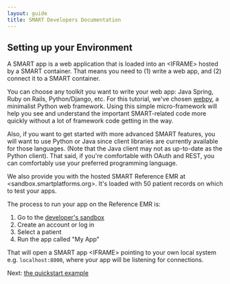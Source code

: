 ```yaml
---
layout: guide
title: SMART Developers Documentation
---
```


## Setting up your Environment

A SMART app is a web application that is loaded into an &lt;IFRAME&gt; hosted
by a SMART container. That means you need to (1) write a web app, and (2)
connect it to a SMART container.

You can choose any toolkit you want to write your web app: Java Spring, Ruby
on Rails, Python/Django, etc. For this tutorial, we've chosen
[webpy](http://webpy.org/), a minimalist Python web framework. Using this
simple micro-framework will help you see and understand the important
SMART-related code more quickly without a lot of framework code getting in
the way.

Also, if you want to get started with more advanced SMART features, you will
want to use Python or Java since client libraries are currently available for
those languages. (Note that the Java client may not as up-to-date as the
Python client). That said, if you're comfortable with OAuth and REST, you can
comfortably use your preferred programming language.

We also provide you with the hosted SMART Reference EMR at
<sandbox.smartplatforms.org>. It's loaded with 50 patient records on which to
test your apps.

The process to run your app on the Reference EMR is:

<ol>
  <li>Go to the <a href='http://sandbox.smartplatforms.org/login'>developer's sandbox</a> </li>
  <li>Create an account or log in </li>
  <li>Select a patient </li>
  <li>Run the app called &quot;My App&quot; </li>
</ol>

That will open a SMART app &lt;IFRAME&gt; pointing to your own local system
e.g. `localhost:8000`, where your app will be listening for connections.

Next: [the quickstart example](quickstart.html)
